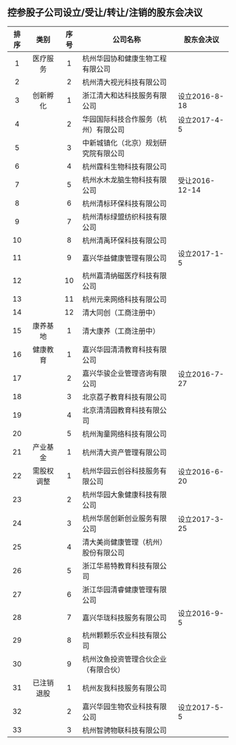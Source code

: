 ## 控参股子公司设立/受让/转让/注销的股东会决议

|排序|类别|序号|公司名称|股东会决议|
|:--:|:---:|:--:|----|----|
|1|医疗服务|1|杭州华园协和健康生物工程有限公司||
|2||2|杭州清大视光科技有限公司||
|3|创新孵化|1|浙江清大和达科技服务有限公司|设立2016-8-18|
|4||2|华园国际科技合作服务（杭州）有限公司|设立2017-4-5|
|5||3|中新城镇化（北京）规划研究院有限公司||
|6||4|杭州霆科生物科技有限公司||
|7||5|杭州水木龙脑生物科技有限公司|受让2016-12-14|
|8||6|杭州清标环保科技有限公司||
|9||7|杭州清标绿盟纺织科技有限公司||
|10||8|杭州清禹环保科技有限公司||
|11||9|嘉兴华益健康管理有限公司|设立2017-1-5|
|12||10|杭州嘉清纳磁医疗科技有限公司||
|13||11|杭州元来网络科技有限公司||
|14||12|清大同创（工商注册中）||
|15|康养基地|1|清大康养（工商注册中）||
|16|健康教育|1|嘉兴华园清清教育科技有限公司||
|17||2|嘉兴华骏企业管理咨询有限公司|设立2016-7-27|
|18||3|北京荔子教育科技有限公司||
|19||4|北京清清园教育科技有限公司||
|20||5|杭州淘童网络科技有限公司||
|21|产业基金|1|杭州清大资产管理有限公司||
|22|需股权调整|1|杭州华园云创谷科技服务有限公司|设立2016-6-20|
|23||2|杭州华园大象健康科技有限公司||
|24||3|杭州华居创新创业服务有限公司|设立2017-3-25|
|25||4|清大美尚健康管理（杭州）股份有限公司||
|26||5|浙江华易特教育科技有限公司||
|27||6|浙江华园清睿健康管理有限公司||
|28||7|嘉兴华珑科技服务有限公司|设立2016-9-5|
|29||8|杭州颗颗乐农业科技有限公司||
|30||9|杭州汶鱼投资管理合伙企业（有限合伙）||
|31|已注销退股|1|杭州友我科技服务有限公司||
|32||2|嘉兴华园生物农业科技有限公司|设立2017-5-5|
|33||3|杭州智骋物联科技有限公司||
